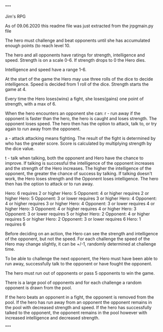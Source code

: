 """

Jim's RPG

As of 09.06.2020 this readme file was just extracted from the jrpgmain.py file

The hero must challenge and beat opponents until she has accumulated enough points (to reach level 10.

The hero and all opponents have ratings for strength, intelligence and speed.
Strength is on a scale 0-6. If strength drops to 0 the Hero dies.

Intelligence and speed have a range 1-6.

At the start of the game the Hero may use three rolls of the dice to decide intelligence.
Speed is decided from 1 roll of the dice.
Strength starts the game at 4.

Every time the Hero loses(wins) a fight, she loses(gains)  one point of strength, with a max of 6.

When the hero encounters an opponent she can:
r - run away
if the opponent is faster than the hero, the hero is caught and loses strength. The opponent loses speed.
The hero then has the option to attack, talk to, or try again to run away from the opponent.

a - attack
attacking means fighting. The result of the fight is determined by who has the greater score. Score is calculated by
multiplying strength by the dice value.

t - talk
when talking, both the opponent and Hero have the chance to improve.
If talking is successful the intelligence of the opponent increases and the strength of the Hero increases.
The higher the intelligence of the opponent, the greater the chance of success by talking.
If talking doesn't work, the Hero loses strength and the Opponent loses intelligence. The hero then has the option to
attack or to run away.

Hero: 6                             requires 2 or higher
Hero: 5     Opponent: 4 or higher   requires 2 or higher
Hero: 5     Opponent: 3 or lower    requires 3 or higher
Hero: 4     Opponent: 4 or higher   requires 3 or higher
Hero: 4     Opponent: 3 or lower    requires 4 or higher
Hero: 3     Opponent: 4 or higher   requires 4 or higher
Hero: 3     Opponent: 3 or lower    requires 5 or higher
Hero: 2     Opponent: 4 or higher   requires 5 or higher
Hero: 2     Opponent: 3 or lower    requires 6
Hero: 1                             requires 6

Before deciding on an action, the Hero can see the strength and intelligence of the opponent, but not the speed.
For each challenge the speed of the Hero may change slightly, it can be +/-1, randomly determined at challenge time.

To be able to challenge the next opponent, the Hero must have been able to run away, successfully talk to the opponent
or have fought the opponent.

The hero must run out of opponents or pass 5 opponents to win the game.

There is a large pool of opponents and for each challenge a random opponent is drawn from the pool.

If the hero beats an opponent in a fight, the opponent is removed from the pool.
If the hero has run away from an opponent the opponent remains in the pool with decreased strength and speed.
If the hero has successfully talked to the opponent, the opponent remains in the pool however with increased
intelligence and decreased strength.


"""